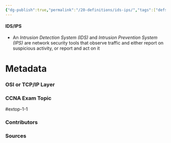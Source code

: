 ```yaml
---
{"dg-publish":true,"permalink":"/20-definitions/ids-ips/","tags":["defs_ccna"]}
---
```


#### IDS/IPS
- An *Intrusion Detection System (IDS)* and *Intrusion Prevention System (IPS)* are network security tools that observe traffic and either report on suspicious activity, or report and act on it







# Metadata
### OSI or TCP/IP Layer

### CCNA Exam Topic
#extop-1-1 
### Contributors

### Sources

